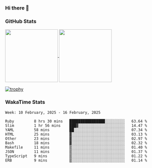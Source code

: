### Hi there 👋

### GitHub Stats

<a href="https://github.com/anuraghazra/github-readme-stats">
  <img align="center" height="170px" src="https://github-readme-stats.vercel.app/api/top-langs/?username=tksfjt1024&layout=compact&count_private=true&show_icons=true&show_icons=true&theme=graywhite" />
</a>
<a href="https://github.com/anuraghazra/github-readme-stats">
  <img align="center" height="170px" src="https://github-readme-stats.vercel.app/api?username=tksfjt1024&count_private=true&show_icons=true&show_icons=true&theme=graywhite" />
</a>

[![trophy](https://github-profile-trophy.vercel.app/?username=tksfjt1024)](https://github.com/ryo-ma/github-profile-trophy)

### WakaTime Stats

<!--START_SECTION:waka-->
```text
Week: 10 February, 2025 - 16 February, 2025

Ruby         8 hrs 30 mins   ████████████████░░░░░░░░░   63.64 % 
Slim         1 hr 56 mins    ███▓░░░░░░░░░░░░░░░░░░░░░   14.47 % 
YAML         58 mins         ██░░░░░░░░░░░░░░░░░░░░░░░   07.34 % 
HTML         25 mins         ▓░░░░░░░░░░░░░░░░░░░░░░░░   03.13 % 
Other        23 mins         ▓░░░░░░░░░░░░░░░░░░░░░░░░   02.97 % 
Bash         18 mins         ▓░░░░░░░░░░░░░░░░░░░░░░░░   02.32 % 
Makefile     11 mins         ▒░░░░░░░░░░░░░░░░░░░░░░░░   01.40 % 
JSON         11 mins         ▒░░░░░░░░░░░░░░░░░░░░░░░░   01.37 % 
TypeScript   9 mins          ▒░░░░░░░░░░░░░░░░░░░░░░░░   01.22 % 
ERB          9 mins          ▒░░░░░░░░░░░░░░░░░░░░░░░░   01.14 % 
```
<!--END_SECTION:waka-->
